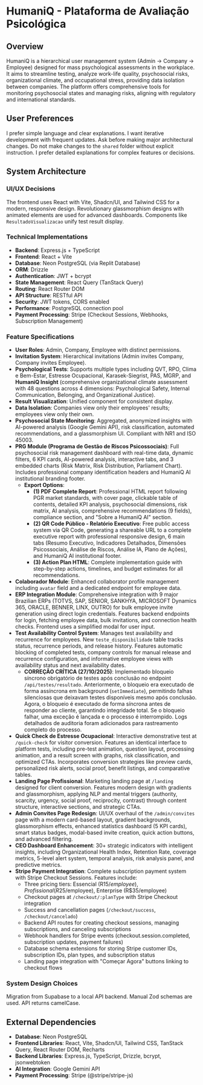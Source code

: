 # HumaniQ - Plataforma de Avaliação Psicológica

## Overview
HumaniQ is a hierarchical user management system (Admin → Company → Employee) designed for mass psychological assessments in the workplace. It aims to streamline testing, analyze work-life quality, psychosocial risks, organizational climate, and occupational stress, providing data isolation between companies. The platform offers comprehensive tools for monitoring psychosocial states and managing risks, aligning with regulatory and international standards.

## User Preferences
I prefer simple language and clear explanations. I want iterative development with frequent updates. Ask before making major architectural changes. Do not make changes to the `shared` folder without explicit instruction. I prefer detailed explanations for complex features or decisions.

## System Architecture

### UI/UX Decisions
The frontend uses React with Vite, Shadcn/UI, and Tailwind CSS for a modern, responsive design. Revolutionary glassmorphism designs with animated elements are used for advanced dashboards. Components like `ResultadoVisualizacao` unify test result display.

### Technical Implementations
- **Backend**: Express.js + TypeScript
- **Frontend**: React + Vite
- **Database**: Neon PostgreSQL (via Replit Database)
- **ORM**: Drizzle
- **Authentication**: JWT + bcrypt
- **State Management**: React Query (TanStack Query)
- **Routing**: React Router DOM
- **API Structure**: RESTful API
- **Security**: JWT tokens, CORS enabled
- **Performance**: PostgreSQL connection pool
- **Payment Processing**: Stripe (Checkout Sessions, Webhooks, Subscription Management)

### Feature Specifications
- **User Roles**: Admin, Company, Employee with distinct permissions.
- **Invitation System**: Hierarchical invitations (Admin invites Company, Company invites Employee).
- **Psychological Tests**: Supports multiple types including QVT, RPO, Clima e Bem-Estar, Estresse Ocupacional, Karasek-Siegrist, PAS, MGRP, and **HumaniQ Insight** (comprehensive organizational climate assessment with 48 questions across 4 dimensions: Psychological Safety, Internal Communication, Belonging, and Organizational Justice).
- **Result Visualization**: Unified component for consistent display.
- **Data Isolation**: Companies view only their employees' results; employees view only their own.
- **Psychosocial State Monitoring**: Aggregated, anonymized insights with AI-powered analysis (Google Gemini API), risk classification, automated recommendations, and a glassmorphism UI. Compliant with NR1 and ISO 45003.
- **PRG Module (Programa de Gestão de Riscos Psicossociais)**: Full psychosocial risk management dashboard with real-time data, dynamic filters, 6 KPI cards, AI-powered analysis, interactive tabs, and 3 embedded charts (Risk Matrix, Risk Distribution, Parliament Chart). Includes professional company identification headers and HumaniQ AI institutional branding footer.
  - **Export Options**:
    - **(1) PDF Complete Report**: Professional HTML report following PGR market standards, with cover page, clickable table of contents, detailed KPI analysis, psychosocial dimensions, risk matrix, AI analysis, comprehensive recommendations (9 fields), compliance section, and "Sobre a HumaniQ AI" section.
    - **(2) QR Code Público - Relatório Executivo**: Free public access system via QR Code, generating a shareable URL to a complete executive report with professional responsive design, 6 main tabs (Resumo Executivo, Indicadores Detalhados, Dimensões Psicossociais, Análise de Riscos, Análise IA, Plano de Ações), and HumaniQ AI institutional footer.
    - **(3) Action Plan HTML**: Complete implementation guide with step-by-step actions, timelines, and budget estimates for all recommendations.
- **Colaborador Module**: Enhanced collaborator profile management including `avatar` field and a dedicated endpoint for employee data.
- **ERP Integration Module**: Comprehensive integration with 9 major Brazilian ERPs (TOTVS, SAP, SENIOR, SANKHYA, MICROSOFT Dynamics 365, ORACLE, BENNER, LINX, OUTRO) for bulk employee invite generation using direct login credentials. Features backend endpoints for login, fetching employee data, bulk invitations, and connection health checks. Frontend uses a simplified modal for user input.
- **Test Availability Control System**: Manages test availability and recurrence for employees. New `teste_disponibilidade` table tracks status, recurrence periods, and release history. Features automatic blocking of completed tests, company controls for manual release and recurrence configuration, and informative employee views with availability status and next availability dates.
  - **CORREÇÃO CRÍTICA (27/10/2025)**: Implementado bloqueio síncrono obrigatório de testes após conclusão no endpoint `/api/testes/resultado`. Anteriormente, o bloqueio era executado de forma assíncrona em background (`setImmediate`), permitindo falhas silenciosas que deixavam testes disponíveis mesmo após conclusão. Agora, o bloqueio é executado de forma síncrona antes de responder ao cliente, garantindo integridade total. Se o bloqueio falhar, uma exceção é lançada e o processo é interrompido. Logs detalhados de auditoria foram adicionados para rastreamento completo do processo.
- **Quick Check de Estresse Ocupacional**: Interactive demonstrative test at `/quick-check` for visitor conversion. Features an identical interface to platform tests, including pre-test animation, question layout, processing animation, and a result screen with graphs, risk classification, and optimized CTAs. Incorporates conversion strategies like preview cards, personalized risk alerts, social proof, benefit listings, and comparative tables.
- **Landing Page Profissional**: Marketing landing page at `/landing` designed for client conversion. Features modern design with gradients and glassmorphism, applying NLP and mental triggers (authority, scarcity, urgency, social proof, reciprocity, contrast) through content structure, interactive sections, and strategic CTAs.
- **Admin Convites Page Redesign**: UI/UX overhaul of the `/admin/convites` page with a modern card-based layout, gradient backgrounds, glassmorphism effects, enhanced statistics dashboard (5 KPI cards), smart status badges, modal-based invite creation, quick action buttons, and advanced filtering.
- **CEO Dashboard Enhancement**: 30+ strategic indicators with intelligent insights, including Organizational Health Index, Retention Rate, coverage metrics, 5-level alert system, temporal analysis, risk analysis panel, and predictive metrics.
- **Stripe Payment Integration**: Complete subscription payment system with Stripe Checkout Sessions. Features include:
  - Three pricing tiers: Essencial (R$15/employee), Profissional (R$25/employee), Enterprise (R$35/employee)
  - Checkout pages at `/checkout/:planType` with Stripe Checkout integration
  - Success and cancellation pages (`/checkout/success`, `/checkout/cancelado`)
  - Backend API routes for creating checkout sessions, managing subscriptions, and canceling subscriptions
  - Webhook handlers for Stripe events (checkout.session.completed, subscription updates, payment failures)
  - Database schema extensions for storing Stripe customer IDs, subscription IDs, plan types, and subscription status
  - Landing page integration with "Começar Agora" buttons linking to checkout flows

### System Design Choices
Migration from Supabase to a local API backend. Manual Zod schemas are used. API returns camelCase.

## External Dependencies
- **Database**: Neon PostgreSQL
- **Frontend Libraries**: React, Vite, Shadcn/UI, Tailwind CSS, TanStack Query, React Router DOM, Recharts
- **Backend Libraries**: Express.js, TypeScript, Drizzle, bcrypt, jsonwebtoken
- **AI Integration**: Google Gemini API
- **Payment Processing**: Stripe (@stripe/stripe-js)